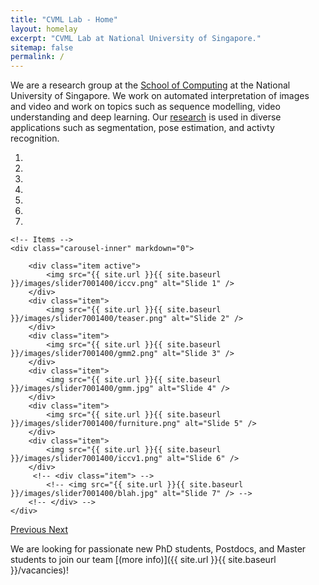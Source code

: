 ```yaml
---
title: "CVML Lab - Home"
layout: homelay
excerpt: "CVML Lab at National University of Singapore."
sitemap: false
permalink: /
---
```


We are a research group at the [School of Computing](https://www.comp.nus.edu.sg/) at the National University of Singapore. We work on automated interpretation of images and video and work on topics such as sequence modelling, video understanding and deep learning.  Our [research](publications) is used in diverse applications such as segmentation, pose estimation, and activty recognition.

<div markdown="0" id="carousel" class="carousel slide" data-ride="carousel" data-interval="5000" data-pause="hover" >
    <!-- Menu -->
    <ol class="carousel-indicators">
        <li data-target="#carousel" data-slide-to="0" class="active" ></li>
        <li data-target="#carousel" data-slide-to="1"></li>
        <li data-target="#carousel" data-slide-to="2"></li>
        <li data-target="#carousel" data-slide-to="3"></li>
        <li data-target="#carousel" data-slide-to="4"></li>
        <li data-target="#carousel" data-slide-to="5"></li>
        <li data-target="#carousel" data-slide-to="6"></li>
    </ol>

    <!-- Items -->
    <div class="carousel-inner" markdown="0">

        <div class="item active">
            <img src="{{ site.url }}{{ site.baseurl }}/images/slider7001400/iccv.png" alt="Slide 1" />
        </div>
        <div class="item">
            <img src="{{ site.url }}{{ site.baseurl }}/images/slider7001400/teaser.png" alt="Slide 2" />
        </div>
        <div class="item">
            <img src="{{ site.url }}{{ site.baseurl }}/images/slider7001400/gmm2.png" alt="Slide 3" />
        </div>
        <div class="item">
            <img src="{{ site.url }}{{ site.baseurl }}/images/slider7001400/gmm.jpg" alt="Slide 4" />
        </div>
        <div class="item">
            <img src="{{ site.url }}{{ site.baseurl }}/images/slider7001400/furniture.png" alt="Slide 5" />
        </div>
        <div class="item">
            <img src="{{ site.url }}{{ site.baseurl }}/images/slider7001400/iccv1.png" alt="Slide 6" />
        </div>       
         <!-- <div class="item"> -->
            <!-- <img src="{{ site.url }}{{ site.baseurl }}/images/slider7001400/blah.jpg" alt="Slide 7" /> -->
        <!-- </div> -->
    </div>
  <a class="left carousel-control" href="#carousel" role="button" data-slide="prev">
    <span class="glyphicon glyphicon-chevron-left black" aria-hidden="true" style="color:skyblue"></span>
    <span class="sr-only">Previous</span>
  </a>
  <a class="right carousel-control" href="#carousel" role="button" data-slide="next">
    <span class="glyphicon glyphicon-chevron-right" aria-hidden="true" style="color:skyblue"></span>
    <span class="sr-only">Next</span>
  </a>
</div>

 We are looking for passionate new PhD students, Postdocs, and Master students to join our team [(more info)]({{ site.url }}{{ site.baseurl }}/vacancies)!

<!-- <figure class="fourth">
  <img src="{{ site.url }}{{ site.baseurl }}/images/logopic/logo_nus.png" style="width: 110px"> -->
  <!-- <img src="{{ site.url }}{{ site.baseurl }}/images/logopic/logo_nus.png" style="width: 110px"> -->
  <!-- <img src="{{ site.url }}{{ site.baseurl }}/images/logopic/logo_nus.png" style="width: 110px"> -->
  <!-- <img src="{{ site.url }}{{ site.baseurl }}/images/logopic/logo_nus.png" style="width: 110px"> -->
<!-- </figure> -->
